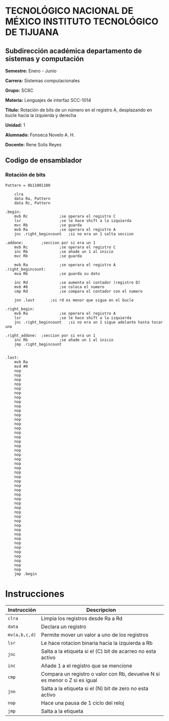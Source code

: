 # TECNOLÓGICO NACIONAL DE MÉXICO INSTITUTO TECNOLÓGICO DE TIJUANA
## Subdirección académica departamento de sistemas y computación

**Semestre:** Enero - Junio

**Carrera:** Sistemas computacionales

**Grupo:** SC6C

**Materia:** Lenguajes de interfaz SCC-1014

**Titulo:** Rotación de bits de un número en el registro A, desplazando en bucle hacia la izquierda y derecha
 
**Unidad:** 1

**Alumnado:** 
  Fonseca Novelo A. H.

**Docente:**
  Rene Solis Reyes

## Codigo de ensamblador

### Rotación de bits

```assembly
Pattern = 0b11001100

	clra
	data Ra, Pattern
	data Rc, Pattern
	
.begin:
	mvb Rc				;se operara el registro C
	lsr					;se le hace shift a la izquierda
	mvc Rb				;se guarda
	mvb Ra				;se operara el registro A
	jnc .right_begincount	;si no era un 1 salta seccion
	
.addone:		;seccion por si era un 1
	mvb Rc				;se operara el registro C
	inc Rb				;se añade un 1 al inicio
	mvc Rb				;se guarda
	
	mvb Ra				;se operara el registro A
.right_begincount:	
	mva Rb				;se guarda su dato
	
	inc Rd				;se aumenta el contador (registro D)
	mvb #8				;se coloca el numero
	cmp Rd				;se compara el contador con el numero
	
	jnn .last		;si rd es menor que sigua en el bucle
	
.right_begin:
	mvb Ra				;se operara el registro A
	lsr					;se le hace shift a la izquierda
	jnc .right_begincount	;si no era un 1 sigue adelante hasta tocar uno
	
.right_addone:	;seccion por si era un 1
	inc Rb				;se añade un 1 al inicio
	jmp .right_begincount

	
.last:
	mvb Ra
	mvd #0
	nop
	nop
	nop
	nop
	nop
	nop
	nop
	nop
	nop
	nop
	nop
	nop
	nop
	nop
	nop
	nop
	nop
	nop
	nop
	nop
	nop
	nop
	nop
	nop
	nop
	nop
	nop
	nop
	nop
	nop
	nop
	nop
	nop
	nop
	nop
	nop
	nop
	nop
	nop
	nop
	nop
	nop
	nop
	nop
	nop
	nop
	jmp .begin
```

# Instrucciones

| **Instrucción** | **Descripcion** |
|-----------------|-----------------|
| `clra`| Limpia los registros desde Ra a Rd |
| `data`| Declara un registro |
| `mv(a,b,c,d)`| Permite mover un valor a uno de los registros |
| `lsr`| Le hace rotacion binaria hacia la izquierda a Rb |
| `jnc`| Salta a la etiqueta si el (C) bit de acarreo no esta activo |
| `inc`| Añade 1 a el registro que se mencione |
| `cmp`| Compara un registro o valor con Rb, devuelve N si es menor o Z si es igual |
| `jnn`| Salta a la etiqueta si el (N) bit de zero no esta activo |
| `nop`| Hace una pausa de 1 ciclo del reloj |
| `jmp`| Salta a la etiqueta |
